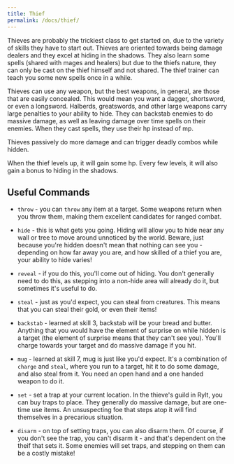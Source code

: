 ```yaml
---
title: Thief
permalink: /docs/thief/
---
```


Thieves are probably the trickiest class to get started on, due to the variety of skills they have to start out. Thieves are oriented towards being damage dealers and they excel at hiding in the shadows. They also learn some spells (shared with mages and healers) but due to the thiefs nature, they can only be cast on the thief himself and not shared. The thief trainer can teach you some new spells once in a while.

Thieves can use any weapon, but the best weapons, in general, are those that are easily concealed. This would mean you want a dagger, shortsword, or even a longsword. Halberds, greatswords, and other large weapons carry large penalties to your ability to hide. They can backstab enemies to do massive damage, as well as leaving damage over time spells on their enemies. When they cast spells, they use their hp instead of mp.

Thieves passively do more damage and can trigger deadly combos while hidden.

When the thief levels up, it will gain some hp. Every few levels, it will also gain a bonus to hiding in the shadows.

## Useful Commands

* `throw` - you can `throw` any item at a target. Some weapons return when you throw them, making them excellent candidates for ranged combat.

* `hide` - this is what gets you going. Hiding will allow you to hide near any wall or tree to move around unnoticed by the world. Beware, just because you're hidden doesn't mean that nothing can see you - depending on how far away you are, and how skilled of a thief you are, your ability to hide varies!

* `reveal` - if you do this, you'll come out of hiding. You don't generally need to do this, as stepping into a non-hide area will already do it, but sometimes it's useful to do.

* `steal` - just as you'd expect, you can steal from creatures. This means that you can steal their gold, or even their items! 

* `backstab` - learned at skill 3, backstab will be your bread and butter. Anything that you would have the element of surprise on while hidden is a target (the element of surprise means that they can't see you). You'll charge towards your target and do massive damage if you hit.

* `mug` - learned at skill 7, mug is just like you'd expect. It's a combination of `charge` and `steal`, where you run to a target, hit it to do some damage, and also steal from it. You need an open hand and a one handed weapon to do it.

* `set` - set a trap at your current location. In the thieve's guild in Rylt, you can buy traps to place. They generally do massive damage, but are one-time use items. An unsuspecting foe that steps atop it will find themselves in a precarious situation.

* `disarm` - on top of setting traps, you can also disarm them. Of course, if you don't see the trap, you can't disarm it - and that's dependent on the theif that sets it. Some enemies will set traps, and stepping on them can be a costly mistake!
